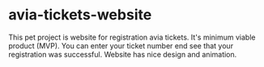 # avia-tickets-website
This pet project is website for registration avia tickets.
It's minimum viable product (MVP). You can enter your ticket number end see that your registration was successful.
Website has nice design and animation.
